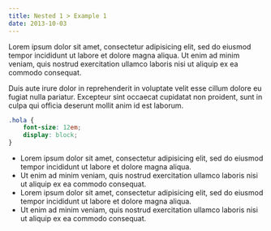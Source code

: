 ```yaml
---
title: Nested 1 > Example 1
date: 2013-10-03
---
```


Lorem ipsum dolor sit amet, consectetur adipisicing elit, sed do eiusmod
tempor incididunt ut labore et dolore magna aliqua. Ut enim ad minim veniam,
quis nostrud exercitation ullamco laboris nisi ut aliquip ex ea commodo
consequat.

Duis aute irure dolor in reprehenderit in voluptate velit esse
cillum dolore eu fugiat nulla pariatur. Excepteur sint occaecat cupidatat non
proident, sunt in culpa qui officia deserunt mollit anim id est laborum.

```css
.hola {
	font-size: 12em;
	display: block;
}
```

- Lorem ipsum dolor sit amet, consectetur adipisicing elit, sed do eiusmod
tempor incididunt ut labore et dolore magna aliqua.
- Ut enim ad minim veniam, quis nostrud exercitation ullamco laboris nisi
ut aliquip ex ea commodo consequat.
- Lorem ipsum dolor sit amet, consectetur adipisicing elit, sed do eiusmod
tempor incididunt ut labore et dolore magna aliqua.
- Ut enim ad minim veniam, quis nostrud exercitation ullamco laboris nisi
ut aliquip ex ea commodo consequat.